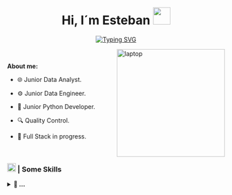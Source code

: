<h1 align="center"><b>Hi, I´m Esteban </b><img src="https://media.giphy.com/media/w1OBpBd7kJqHrJnJ13/giphy.gif?cid=ecf05e477hheosfesptc3d82cmfmmux5f6qesofhoqw105yw&ep=v1_stickers_search&rid=giphy.gif&ct=s" width="40"></h1>

<div align="center">

[![Typing SVG](https://readme-typing-svg.demolab.com?font=JetBrains+Mono&weight=800&pause=2200&color=0e8008&vCenter=true&width=435&lines=|+Software+Analyst+%26+Developer+|)](https://git.io/typing-svg)

</div>

<img  align="right" width="250px" alt="laptop" src="https://media.giphy.com/media/Ze3KkbwQ74xuDpfeYG/giphy.gif?cid=790b7611d970b65ffbd42a3f9b4904870cfbf4c31251520c&ep=v1_user_favorites&rid=giphy.gif&ct=s">

<!--https://media.giphy.com/media/v1.Y2lkPWVjZjA1ZTQ3ZmEwa3k2MmtnZmxxczBzdmMwNGxyeDVoaWJmYWhuc3kwYnJkOHAzaSZlcD12MV9zdGlja2Vyc19zZWFyY2gmY3Q9cw/WFZvB7VIXBgiz3oDXE/giphy.gif -->

<br>

**About me:**

- 🌐 Junior Data Analyst.

- ⚙️ Junior Data Engineer.
  
- 🐍 Junior Python Developer.

- 🔍 Quality Control.

- 📌 Full Stack in progress.

<br>

### <img src="https://user-images.githubusercontent.com/74038190/212257465-7ce8d493-cac5-494e-982a-5a9deb852c4b.gif" width ="20"><b> | Some Skills </b>

<p align="center">
<details>
    <summary><b>📁 ... </b></summary>

![Mysql](https://img.shields.io/badge/MySQL-%234479A1?style=flat-square&logo=mysql&logoColor=e69208)
![pythin](https://img.shields.io/badge/Python-%233776AB?style=flat-square&logo=python&logoColor=white)
![Sqlserver](https://img.shields.io/badge/SQL%20Server-%236851FF?style=flat-square&logo=make&logoColor=white)
![github](https://img.shields.io/badge/Github-%23181717?style=flat-square&logo=github&logoColor=white)
![django](https://img.shields.io/badge/Django-%23092E20?style=flat-square&logo=django&logoColor=white)
![java](https://img.shields.io/badge/Java-cc0000?style=flat-square&logo=openjdk&logoColor=black)
![springb](https://img.shields.io/badge/Spring%20Boot-%236DB33F?style=flat-square&logo=springboot&logoColor=white)
![html](https://img.shields.io/badge/Html-%23E34F26?style=flat-square&logo=html5&logoColor=white)
![css](https://img.shields.io/badge/Css-%23663399?style=flat-square&logo=css&logoColor=white)
![Git](https://img.shields.io/badge/Git-%23F05032?logo=git&logoColor=white)
And more...
<!--![More](https://img.shields.io/badge/And%20more...-white)-->


</details>
